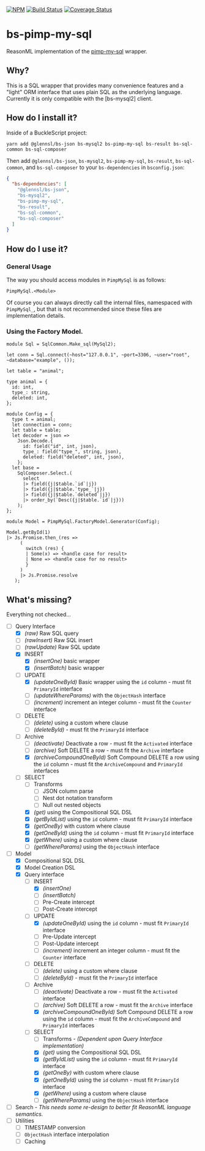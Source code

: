 [![NPM](https://nodei.co/npm/bs-pimp-my-sql.png)](https://nodei.co/npm/bs-pimp-my-sql/)
[![Build Status](https://www.travis-ci.org/scull7/bs-pimp-my-sql.svg?branch=master)](https://www.travis-ci.org/scull7/bs-pimp-my-sql)
[![Coverage Status](https://coveralls.io/repos/github/scull7/bs-pimp-my-sql/badge.svg?branch=master)](https://coveralls.io/github/scull7/bs-pimp-my-sql?branch=master)

# bs-pimp-my-sql
ReasonML implementation of the [pimp-my-sql] wrapper.

## Why?

This is a SQL wrapper that provides many convenience features and a "light" ORM interface that
uses plain SQL as the underlying language.  Currently it is only compatible with the [bs-mysql2]
client.

## How do I install it?

Inside of a BuckleScript project:
```shell
yarn add @glennsl/bs-json bs-mysql2 bs-pimp-my-sql bs-result bs-sql-common bs-sql-composer
```

Then add `@glennsl/bs-json`, `bs-mysql2`, `bs-pimp-my-sql`, `bs-result`, `bs-sql-common`,
and `bs-sql-composer` to your `bs-dependencies` in `bsconfig.json`:

```json
{
  "bs-dependencies": [
    "@glennsl/bs-json",
    "bs-mysql2",
    "bs-pimp-my-sql",
    "bs-result",
    "bs-sql-common",
    "bs-sql-composer"
  ]
}
```

## How do I use it?

### General Usage

The way you should access modules in `PimpMySql` is as follows:

```reason
PimpMySql.<Module>
```

Of course you can always directly call the internal files, namespaced with `PimpMySql_`, but
that is not recommended since these files are implementation details.

### Using the Factory Model.
```reason
module Sql = SqlCommon.Make_sql(MySql2);

let conn = Sql.connect(~host="127.0.0.1", ~port=3306, ~user="root", ~database="example", ());

let table = "animal";

type animal = {
  id: int,
  type_: string,
  deleted: int,
};

module Config = {
  type t = animal;
  let connection = conn;
  let table = table;
  let decoder = json =>
    Json.Decode.{
      id: field("id", int, json),
      type_: field("type_", string, json),
      deleted: field("deleted", int, json),
    };
  let base =
    SqlComposer.Select.(
      select
      |> field({j|$table.`id`|j})
      |> field({j|$table.`type_`|j})
      |> field({j|$table.`deleted`|j})
      |> order_by(`Desc({j|$table.`id`|j}))
    );
};

module Model = PimpMySql.FactoryModel.Generator(Config);

Model.getById(1)
|> Js.Promise.then_(res =>
     (
       switch (res) {
       | Some(x) => <handle case for result>
       | None => <handle case for no result>
       }
     )
     |> Js.Promise.resolve
   );
```

## What's missing?

Everything not checked...

- [ ] Query Interface
  - [x] _(raw)_ Raw SQL query
  - [ ] _(rawInsert)_ Raw SQL insert
  - [ ] _(rawUpdate)_ Raw SQL update
  - [x] INSERT
    - [x] _(insertOne)_ basic wrapper
    - [x] _(insertBatch)_ basic wrapper
  - [ ] UPDATE
    - [x] _(updateOneById)_ Basic wrapper using the `id` column - must fit `PrimaryId` interface
    - [ ] _(updateWhereParams)_ with the `ObjectHash` interface
    - [ ] _(increment)_ increment an integer column - must fit the `Counter` interface
  - [ ] DELETE
    - [ ] _(delete)_ using a custom where clause
    - [ ] _(deleteById)_ - must fit the `PrimaryId` interface
  - [ ] Archive
    - [ ] _(deactivate)_ Deactivate a row - must fit the `Activated` interface
    - [ ] _(archive)_ Soft DELETE a row - must fit the `Archive` interface
    - [x] _(archiveCompoundOneById)_ Soft Compound DELETE a row using the `id` column - must fit the `ArchiveCompound` and `PrimaryId` interfaces
  - [ ] SELECT
    - [ ] Transforms
      - [ ] JSON column parse
      - [ ] Nest dot notation transform
      - [ ] Null out nested objects
    - [x] _(get)_ using the Compositional SQL DSL
    - [x] _(getByIdList)_ using the `id` column - must fit `PrimaryId` interface
    - [x] _(getOneBy)_ with custom where clause
    - [x] _(getOneById)_ using the `id` column - must fit `PrimaryId` interface
    - [x] _(getWhere)_ using a custom where clause
    - [ ] _(getWhereParams)_ using the `ObjectHash` interface
- [ ] Model
  - [x] Compositional SQL DSL
  - [x] Model Creation DSL
  - [x] Query interface
    - [ ] INSERT
      - [x] _(insertOne)_
      - [ ] _(insertBatch)_
      - [ ] Pre-Create intercept
      - [ ] Post-Create intercept
    - [ ] UPDATE
      - [x] _(updateOneById)_ using the `id` column - must fit `PrimaryId` interface
      - [ ] Pre-Update intercept
      - [ ] Post-Update intercept
      - [ ] _(increment)_ increment an integer column - must fit the `Counter` interface
    - [ ] DELETE
      - [ ] _(delete)_ using a custom where clause
      - [ ] _(deleteById)_ - must fit the `PrimaryId` interface
    - [ ] Archive
      - [ ] _(deactivate)_ Deactivate a row - must fit the `Activated` interface
      - [ ] _(archive)_ Soft DELETE a row - must fit the `Archive` interface
      - [x] _(archiveCompoundOneById)_ Soft Compound DELETE a row using the `id` column - must fit the `ArchiveCompound` and `PrimaryId` interfaces
    - [ ] SELECT
      - [ ] Transforms - _(Dependent upon Query Interface implementation)_
      - [x] _(get)_ using the Compositional SQL DSL
      - [x] _(getByIdList)_ using the `id` column - must fit `PrimaryId` interface
      - [x] _(getOneBy)_ with custom where clause
      - [x] _(getOneById)_ using the `id` column - must fit `PrimaryId` interface
      - [x] _(getWhere)_ using a custom where clause
      - [ ] _(getWhereParams)_ using the `ObjectHash` interface
- [ ] Search - _This needs some re-design to better fit ReasonML language semantics._
- [ ] Utilities
  - [ ] TIMESTAMP conversion
  - [ ] `ObjectHash` interface interpolation
  - [ ] Caching

[pimp-my-sql]: https://github.com/influentialpublishers/pimp-my-sql
[bs-mysql]: https://github.com/davidgomes/bs-mysql
[mysql2]: https://www.npmjs.com/package/mysql2
